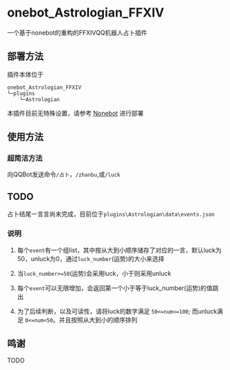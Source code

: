 # onebot_Astrologian_FFXIV
 一个基于nonebot的重构的FFXIVQQ机器人占卜插件
 
## 部署方法
插件本体位于
```
onebot_Astrologian_FFXIV
└─plugins
    └─Astrologian
```
本插件目前无特殊设置，请参考 [Nonebot](https://github.com/nonebot/nonebot) 进行部署

## 使用方法
### 超简洁方法
向QQBot发送命令`/占卜`，`/zhanbu`,或`/luck`

## TODO

占卜结尾一言言尚未完成，目前位于`plugins\Astrologian\data\events.json`
### 说明
1. 每个`event`有一个组list，其中按从大到小顺序储存了对应的一言，默认luck为50，unluck为0，通过`luck_number`(运势)的大小来选择

2. 当`luck_number>=50`(运势)会采用luck，小于则采用unluck

3. 每个`event`可以无限增加，会返回第一个小于等于luck_number(运势)的值跳出

4. 为了后续判断，以及可读性，请将luck的数字满足 `50<=num<=100`; 而unluck满足 `0<=num<50`。并且按照从大到小的顺序排列

## 鸣谢
TODO

